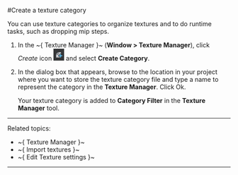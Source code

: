#Create a texture category


You can use texture categories to organize textures and to do runtime tasks, such as dropping mip steps.

1. In the ~{ Texture Manager }~ (**Window > Texture Manager**), click *Create* icon ![](../../../images/icon_createAsset.png) and select **Create Category**.

2. In the dialog box that appears, browse to the location in your project where you want to store the texture category file and type a name to represent the category in the **Texture Manager**. Click Ok.

	Your texture category is added to **Category Filter** in the **Texture Manager** tool.

---
Related topics:
-	~{ Texture Manager }~
-	~{ Import textures }~
-	~{ Edit Texture settings }~
---
